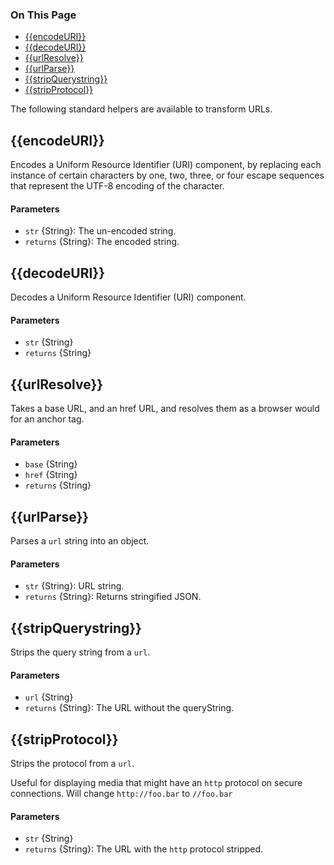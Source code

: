 <div class="otp" id="no-index">
	<h3> On This Page </h3>
	<ul>
    <li><a href="#handlebars_encodeuri">{{encodeURI}}</a></li>
    <li><a href="#handlebars_decodeuri">{{decodeURI}}</a></li>
    <li><a href="#handlebars_urlresolve">{{urlResolve}}</a></li>
    <li><a href="#handlebars_urlparse">{{urlParse}}</a></li>
    <li><a href="#handlebars_stripquerystring">{{stripQuerystring}}</a></li>
    <li><a href="#handlebars_stripprotocol">{{stripProtocol}}</a></li>
	</ul>
</div>

<a href='#handlebars_encodeuri' aria-hidden='true' class='block-anchor'  id='handlebars_encodeuri'></a>

The following standard helpers are available to transform URLs.

## {{encodeURI}}

Encodes a Uniform Resource Identifier (URI) component, by replacing each instance of certain characters by one, two, three, or four escape sequences that represent the UTF-8 encoding of the character.

#### Parameters

* `str` {String}: The un-encoded string.
* `returns` {String}: The encoded string.



<a href='#handlebars_decodeuri' aria-hidden='true' class='block-anchor'  id='handlebars_decodeuri'></a>

## {{decodeURI}}

Decodes a Uniform Resource Identifier (URI) component.

#### Parameters

* `str` {String}
* `returns` {String}



<a href='#handlebars_urlresolve' aria-hidden='true' class='block-anchor'  id='handlebars_urlresolve'></a>

## {{urlResolve}}

Takes a base URL, and an href URL, and resolves them as a browser would for an anchor tag.

#### Parameters

* `base` {String}
* `href` {String}
* `returns` {String}



<a href='#handlebars_urlparse' aria-hidden='true' class='block-anchor'  id='handlebars_urlparse'></a>

## {{urlParse}}

Parses a `url` string into an object.

#### Parameters

* `str` {String}: URL string.
* `returns` {String}: Returns stringified JSON.



<a href='#handlebars_stripquerystring' aria-hidden='true' class='block-anchor'  id='handlebars_stripquerystring'></a>

## {{stripQuerystring}}

Strips the query string from a `url`.

#### Parameters

* `url` {String}
* `returns` {String}: The URL without the queryString.



<a href='#handlebars_stripprotocol' aria-hidden='true' class='block-anchor'  id='handlebars_stripprotocol'></a>

## {{stripProtocol}}

Strips the protocol from a `url`.

Useful for displaying media that might have an `http` protocol on secure connections. Will change `http://foo.bar` to `//foo.bar`

#### Parameters

* `str` {String}
* `returns` {String}: The URL with the `http` protocol stripped.

